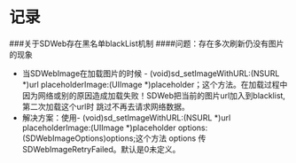 # 记录

###关于SDWeb存在黑名单blackList机制 
####问题：存在多次刷新仍没有图片的现象 
* 当SDWebImage在加载图片的时候 - (void)sd_setImageWithURL:(NSURL *)url placeholderImage:(UIImage *)placeholder；这个方法。在加载过程中因为网络或别的原因造成加载失败！SDWeb把当前的图片url加入到blacklist,第二次加载这个url时 跳过不再去请求网络数据。 
* 解决方案：使用- (void)sd_setImageWithURL:(NSURL *)url placeholderImage:(UIImage *)placeholder options:(SDWebImageOptions)options;这个方法 options 传SDWebImageRetryFailed。默认是0未定义。
